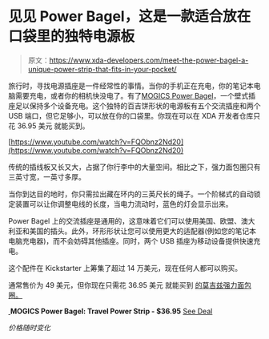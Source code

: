 # 见见 Power Bagel，这是一款适合放在口袋里的独特电源板

> 原文：<https://www.xda-developers.com/meet-the-power-bagel-a-unique-power-strip-that-fits-in-your-pocket/>

旅行时，寻找电源插座是一件经常性的事情。当你的手机正在充电，你的笔记本电脑需要充电，或者你的相机快没电了。有了[MOGICS Power Bagel](https://depot.xda-developers.com/sales/power-bagel-travel-power-strip-black?utm_source=xda-developers.com&utm_medium=referral&utm_campaign=power-bagel-travel-power-strip-black&utm_term=scsf-414762&utm_content=a0x1P000004slYhQAI&scsonar=1)，一个壁式插座足以保持多个设备充电。这个独特的百吉饼形状的电源板有五个交流插座和两个 USB 端口，但它足够小，可以放在你的口袋里。你现在可以在 XDA 开发者仓库只花 36.95 美元 就能买到。

[https://www.youtube.com/watch?v=FQObnz2Nd20](https://www.youtube.com/watch?v=FQObnz2Nd20)

传统的插线板又长又大，占据了你行李中的大量空间。相比之下，强力面包圈只有三英寸宽，一英寸多厚。

当你到达目的地时，你只需拉出藏在环内的三英尺长的绳子。一个阶梯式的自动锁定装置可以让你调整电线的长度，当电力流动时，蓝色的灯会显示出来。

Power Bagel 上的交流插座是通用的，这意味着它们可以使用美国、欧盟、澳大利亚和美国的插头。此外，环形形状让您可以使用更大的适配器(例如您的笔记本电脑充电器)，而不会妨碍其他插座。同时，两个 USB 插座为移动设备提供快速充电。

这个配件在 Kickstarter 上筹集了超过 14 万美元，现在任何人都可以购买。

通常售价为 49 美元，但你现在只需花 36.95 美元 就能买到 [的莫吉兹强力面包圈。](https://depot.xda-developers.com/sales/power-bagel-travel-power-strip-black?utm_source=xda-developers.com&utm_medium=referral&utm_campaign=power-bagel-travel-power-strip-black&utm_term=scsf-414762&utm_content=a0x1P000004slYhQAI&scsonar=1)

[ ](https://depot.xda-developers.com/sales/power-bagel-travel-power-strip-black?utm_source=xda-developers.com&utm_medium=referral-cta&utm_campaign=power-bagel-travel-power-strip-black&utm_term=scsf-414762&utm_content=a0x1P000004slYhQAI&scsonar=1)**MOGICS Power Bagel: Travel Power Strip - $36.95** [See Deal](https://depot.xda-developers.com/sales/power-bagel-travel-power-strip-black?utm_source=xda-developers.com&utm_medium=referral-cta&utm_campaign=power-bagel-travel-power-strip-black&utm_term=scsf-414762&utm_content=a0x1P000004slYhQAI&scsonar=1)

*价格随时变化*